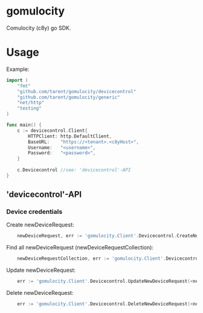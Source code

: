 # gomulocity
Comulocity (c8y) go SDK.

# Usage
Example:
```go
import (
	"fmt"
	"github.com/tarent/gomulocity/devicecontrol"
	"github.com/tarent/gomulocity/generic"
	"net/http"
	"testing"
)

func main() {
	c := devicecontrol.Client{
		HTTPClient: http.DefaultClient,
		BaseURL:    "https://<tenant>.<c8yHost>",
		Username:   "<username>",
		Password:   "<password>",
	}
    
    c.Devicecontrol //see: 'devicecontrol'-API 
}
```

## 'devicecontrol'-API

### Device credentials
Create newDeviceRequest:
```go
    newDeviceRequest, err := 'gomulocity.Client'.Devicecontrol.CreateNewDeviceRequest(<newDeviceRequestID>)
```
Find all newDeviceRequest (newDeviceRequestCollection):
```go
    newDeviceRequestCollection, err := 'gomulocity.Client'.Devicecontrol.NewDeviceRequestCollections(meta.Page(3))
```
Update newDeviceRequest:
```go
    err := 'gomulocity.Client'.Devicecontrol.UpdateNewDeviceRequest(<newDeviceRequestID>, <newDeviceRequestStatus>)
```
Delete newDeviceRequest:
```go
    err := 'gomulocity.Client'.Devicecontrol.DeleteNewDeviceRequest(<newDeviceRequestID>)
```